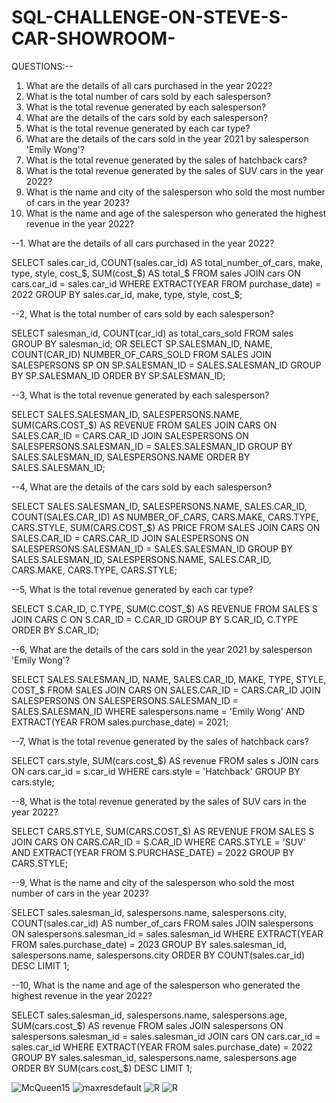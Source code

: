 # SQL-CHALLENGE-ON-STEVE-S-CAR-SHOWROOM-

QUESTIONS:--
1. What are the details of all cars purchased in the year 2022?
2. What is the total number of cars sold by each salesperson?
3. What is the total revenue generated by each salesperson?
4. What are the details of the cars sold by each salesperson?
5. What is the total revenue generated by each car type?
6. What are the details of the cars sold in the year 2021 by salesperson 'Emily Wong'?
7. What is the total revenue generated by the sales of hatchback cars?
8. What is the total revenue generated by the sales of SUV cars in the year 2022?
9. What is the name and city of the salesperson who sold the most number of cars in the year 2023?
10. What is the name and age of the salesperson who generated the highest revenue in the year 2022?

--1. What are the details of all cars purchased in the year 2022?

SELECT sales.car_id, COUNT(sales.car_id) AS total_number_of_cars,
       make, type, style, cost_$, SUM(cost_$) AS total_$
FROM sales
JOIN cars ON cars.car_id = sales.car_id
WHERE EXTRACT(YEAR FROM purchase_date) = 2022
GROUP BY sales.car_id, make, type, style, cost_$;


--2, What is the total number of cars sold by each salesperson?

SELECT salesman_id, COUNT(car_id) as total_cars_sold
FROM sales
GROUP BY salesman_id;
                        OR
SELECT SP.SALESMAN_ID, NAME, COUNT(CAR_ID) NUMBER_OF_CARS_SOLD
FROM SALES 
JOIN SALESPERSONS SP
ON SP.SALESMAN_ID = SALES.SALESMAN_ID
GROUP BY SP.SALESMAN_ID
ORDER BY SP.SALESMAN_ID;


--3, What is the total revenue generated by each salesperson?

SELECT SALES.SALESMAN_ID, SALESPERSONS.NAME, SUM(CARS.COST_$) AS REVENUE
FROM SALES
JOIN CARS ON SALES.CAR_ID = CARS.CAR_ID
JOIN SALESPERSONS ON SALESPERSONS.SALESMAN_ID = SALES.SALESMAN_ID
GROUP BY SALES.SALESMAN_ID, SALESPERSONS.NAME
ORDER BY SALES.SALESMAN_ID;


--4, What are the details of the cars sold by each salesperson?

SELECT SALES.SALESMAN_ID, SALESPERSONS.NAME, SALES.CAR_ID, COUNT(SALES.CAR_ID) AS NUMBER_OF_CARS,
       CARS.MAKE, CARS.TYPE, CARS.STYLE, SUM(CARS.COST_$) AS PRICE
FROM SALES
JOIN CARS ON SALES.CAR_ID = CARS.CAR_ID
JOIN SALESPERSONS ON SALESPERSONS.SALESMAN_ID = SALES.SALESMAN_ID
GROUP BY SALES.SALESMAN_ID, SALESPERSONS.NAME, SALES.CAR_ID, CARS.MAKE, CARS.TYPE, CARS.STYLE;


--5, What is the total revenue generated by each car type?

SELECT S.CAR_ID, C.TYPE, SUM(C.COST_$) AS REVENUE
FROM SALES S
JOIN CARS C ON S.CAR_ID = C.CAR_ID
GROUP BY S.CAR_ID, C.TYPE
ORDER BY S.CAR_ID;


--6, What are the details of the cars sold in the year 2021 by salesperson 'Emily Wong'?

SELECT SALES.SALESMAN_ID, NAME, SALES.CAR_ID, MAKE, TYPE, STYLE, COST_$
FROM SALES 
JOIN CARS ON SALES.CAR_ID = CARS.CAR_ID
JOIN SALESPERSONS ON SALESPERSONS.SALESMAN_ID = SALES.SALESMAN_ID
WHERE salespersons.name = 'Emily Wong' AND EXTRACT(YEAR FROM sales.purchase_date) = 2021;


--7, What is the total revenue generated by the sales of hatchback cars?

SELECT cars.style, SUM(cars.cost_$) AS revenue
FROM sales s
JOIN cars ON cars.car_id = s.car_id
WHERE cars.style = 'Hatchback'
GROUP BY cars.style;


--8, What is the total revenue generated by the sales of SUV cars in the year 2022?

SELECT CARS.STYLE, SUM(CARS.COST_$) AS REVENUE
FROM SALES S 
JOIN CARS ON CARS.CAR_ID = S.CAR_ID
WHERE CARS.STYLE = 'SUV' AND EXTRACT(YEAR FROM S.PURCHASE_DATE) = 2022
GROUP BY CARS.STYLE;


--9, What is the name and city of the salesperson who sold the most number of cars in the year 2023?

SELECT sales.salesman_id, salespersons.name, salespersons.city, COUNT(sales.car_id) AS number_of_cars
FROM sales
JOIN salespersons ON salespersons.salesman_id = sales.salesman_id
WHERE EXTRACT(YEAR FROM sales.purchase_date) = 2023
GROUP BY sales.salesman_id, salespersons.name, salespersons.city
ORDER BY COUNT(sales.car_id) DESC
LIMIT 1;


--10, What is the name and age of the salesperson who generated the highest revenue in the year 2022?

SELECT sales.salesman_id, salespersons.name, salespersons.age, SUM(cars.cost_$) AS revenue
FROM sales
JOIN salespersons ON salespersons.salesman_id = sales.salesman_id
JOIN cars ON cars.car_id = sales.car_id
WHERE EXTRACT(YEAR FROM sales.purchase_date) = 2022
GROUP BY sales.salesman_id, salespersons.name, salespersons.age
ORDER BY SUM(cars.cost_$) DESC
LIMIT 1;


![McQueen15](https://github.com/HOSHANGI/SQL-CHALLENGE-ON-STEVE-S-CAR-SHOWROOM-/assets/118753140/00a0a0df-16a5-4aeb-a303-65d63d5075d0)
![maxresdefault](https://github.com/HOSHANGI/SQL-CHALLENGE-ON-STEVE-S-CAR-SHOWROOM-/assets/118753140/2c8d0655-5f51-4d4c-b275-44e3570c5553)
![R](https://github.com/HOSHANGI/SQL-CHALLENGE-ON-STEVE-S-CAR-SHOWROOM-/assets/118753140/c64cbce6-7225-4db6-a9fb-174a33318069)
![R](https://github.com/HOSHANGI/SQL-CHALLENGE-ON-STEVE-S-CAR-SHOWROOM-/assets/118753140/c2f165ff-d9a0-4fb8-81c5-3393b2d34b9f)

